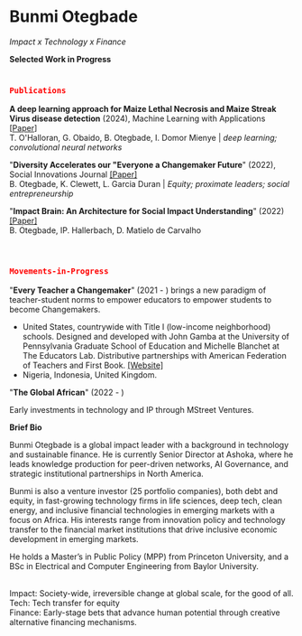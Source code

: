 # Bunmi Otegbade

*Impact x Technology x Finance*


**Selected Work in Progress**

### <code style="color : red"> **Publications** </code> 

**A deep learning approach for Maize Lethal Necrosis and Maize Streak Virus disease detection** (2024), Machine Learning with Applications [[Paper](https://doi.org/10.1016/j.mlwa.2024.100556)] <br>
T. O'Halloran, G. Obaido, B. Otegbade, I. Domor Mienye | _deep learning; convolutional neural networks_

 
"**Diversity Accelerates our "Everyone a Changemaker Future**" (2022), Social Innovations Journal [[Paper]](https://socialinnovationsjournal.com/index.php/sij/article/view/2029) <br>
B. Otegbade, K. Clewett, L. Garcia Duran | _Equity; proximate leaders; social entrepreneurship_


"**Impact Brain: An Architecture for Social Impact Understanding**" (2022) [[Paper]](https://bunmiotegbade.medium.com/impact-brain-b7b1d86a8a29) <br>
B. Otegbade, IP. Hallerbach, D. Matielo de Carvalho
 <br>
 <br>

### <code style="color : red"> **Movements-in-Progress** </code> 
"**Every Teacher a Changemaker**" (2021 - ) brings a new paradigm of teacher-student norms to empower educators to empower students to become Changemakers.
- United States, countrywide with Title I (low-income neighborhood) schools. Designed and developed with John Gamba at the University of Pennsylvania Graduate School of Education and Michelle Blanchet at The Educators Lab. Distributive partnerships with American Federation of Teachers and First Book. [[Website]](https://chibuzor.notion.site/Every-Teacher-a-Changemaker-b741ff2468a7492b930b22bcbc00439b?pvs=4)
- Nigeria, Indonesia, United Kingdom.

"**The Global African**" (2022 - )

Early investments in technology and IP through MStreet Ventures.

**Brief Bio**

Bunmi Otegbade is a global impact leader with a background in technology and sustainable finance. He is currently Senior Director at Ashoka, where he leads knowledge production for peer-driven networks, AI Governance, and strategic institutional partnerships in North America. 

Bunmi is also a venture investor (25 portfolio companies), both debt and equity, in fast-growing technology firms in life sciences, deep tech, clean energy, and inclusive financial technologies in emerging markets with a focus on Africa. His interests range from innovation policy and technology transfer to the financial market institutions that drive inclusive economic development in emerging markets. 

He holds a Master’s in Public Policy (MPP) from Princeton University, and a BSc in Electrical and Computer Engineering from Baylor University.


<br>
  Impact: Society-wide, irreversible change at global scale, for the good of all.<br> 
  Tech: Tech transfer for equity <br>
  Finance: Early-stage bets that advance human potential through creative alternative financing mechanisms.
